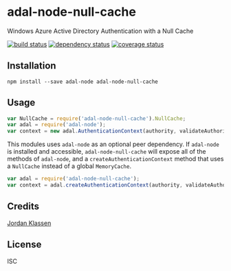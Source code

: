 # adal-node-null-cache

Windows Azure Active Directory Authentication with a Null Cache

[![build status](https://secure.travis-ci.org/forivall/adal-node-null-cache.svg)](http://travis-ci.org/forivall/adal-node-null-cache)
[![dependency status](https://david-dm.org/forivall/adal-node-null-cache.svg)](https://david-dm.org/forivall/adal-node-null-cache)
[![coverage status](https://coveralls.io/repos/github/forivall/adal-node-null-cache/badge.svg?branch=master)](https://coveralls.io/github/forivall/adal-node-null-cache?branch=master)

## Installation

```
npm install --save adal-node adal-node-null-cache
```

## Usage

```js
var NullCache = require('adal-node-null-cache').NullCache;
var adal = require('adal-node');
var context = new adal.AuthenticationContext(authority, validateAuthority, new NullCache());
```

This modules uses `adal-node` as an optional peer dependency. If `adal-node` is
installed and accessible, `adal-node-null-cache` will expose all of the methods
of `adal-node`, and a `createAuthenticationContext` method that uses a
`NullCache` instead of a global `MemoryCache`.

```js
var adal = require('adal-node-null-cache');
var context = adal.createAuthenticationContext(authority, validateAuthority);
```

## Credits
[Jordan Klassen](https://github.com/forivall/)

## License

ISC
